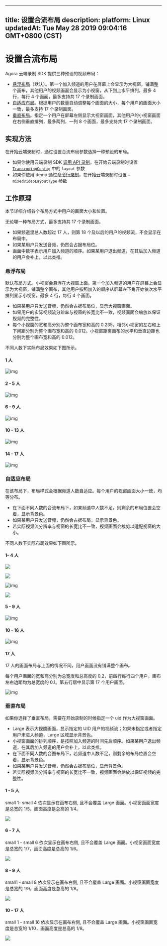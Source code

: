 
---
title: 设置合流布局
description: 
platform: Linux
updatedAt: Tue May 28 2019 09:04:16 GMT+0800 (CST)
---
# 设置合流布局
Agora 云端录制 SDK 提供三种预设的视频布局：

- [悬浮布局](#float)（默认）。第一个加入频道的用户在屏幕上会显示为大视窗，铺满整个画布，其他用户的视频画面会显示为小视窗，从下到上水平排列，最多 4 行，每行 4 个画面，最多支持共 17 个录制画面。
- [自适应布局](#bestfit)。根据用户的数量自动调整每个画面的大小，每个用户的画面大小一致，最多支持 17 个录制画面。
- [垂直布局](#vertical)。指定一个用户在屏幕左侧显示大视窗画面，其他用户的小视窗画面在右侧垂直排列，最多两列，一列 8 个画面，最多支持共 17 个录制画面。

## 实现方法

在开始云端录制时，通过设置合流布局参数选择一种预设的布局。

- 如果你使用云端录制 SDK [调用 API 录制](https://docs.agora.io/cn/cloud-recording/cloud-recording/cloud_recording_quickstart?platform=CPP)，在开始云端录制时设置 [`TranscodingConfig`](https://docs.agora.io/cn/cloud-recording/cloud-recording/cloud_recording_api#TranscodingConfig) 中的 `layout` 参数
- 如果你使用 demo 通过[命令行录制](https://docs.agora.io/cn/cloud-recording/cloud-recording/cloud_recording_demo?platform=CPP)，在开始云端录制时设置 `—mixedVideoLayoutType` 参数

## 工作原理

本节详细介绍各个布局方式中用户的画面大小和位置。

无论哪一种布局方式，最多支持共 17 个录制画面。

- 如果频道里总人数超过 17 人，则第 18 个及以后的用户的视频流，不会显示在布局中。
- 如果某用户只发送音频，仍然会占据布局位。
- 画面中数字表示用户加入频道的顺序。如果某用户退出频道，在其后加入频道的用户会补上，以此类推。

### <a name="float"></a>悬浮布局

默认布局方式。小视窗会悬浮在大视窗上面。第一个加入频道的用户在屏幕上会显示为大视窗，铺满整个画布，其他用户按照加入的顺序从屏幕左下角开始依次水平排列显示小视窗，最多 4 行，每行 4 个画面。

- 如果某用户只发送音频，仍然会占据布局位，显示大视窗画面。
- 如果用户的实际视频流分辨率与视窗的长宽比不一致，视频画面会缩放以保证视频的完整性。
- 每个小视窗的宽和高分别为整个画布宽和高的 0.235，相邻小视窗的左右和上下间距分别为整个画布宽和高的 0.012。小视窗距离画布的水平和垂直边距也分别为整个画布宽和高的 0.012。

不同人数下实际布局效果如下图所示。

#### 1 人

![img](https://confluence.agora.io/download/thumbnails/321323097/image2019-5-16_15-10-7.png?version=1&modificationDate=1557990615369&api=v2)

#### 2 - 5 人

![img](https://confluence.agora.io/download/thumbnails/321323097/image2019-5-16_15-10-37.png?version=1&modificationDate=1557990645667&api=v2)

#### 6 - 9 人

![img](https://confluence.agora.io/download/thumbnails/321323097/image2019-5-16_15-11-1.png?version=1&modificationDate=1557990670140&api=v2)

#### 10 - 13 人

![img](https://confluence.agora.io/download/thumbnails/321323097/image2019-5-16_15-11-22.png?version=1&modificationDate=1557990690258&api=v2)

#### 14 - 17 人

![img](https://confluence.agora.io/download/thumbnails/321323097/image2019-5-16_15-8-44.png?version=1&modificationDate=1557990532458&api=v2)

### <a name="bestfit"></a>自适应布局

在该布局下，布局样式会根据频道人数自适应。每个用户的视窗画面大小一致，均等分布。

- 在下面不同人数的合流布局下，如果频道中人数不足，则剩余的布局位置会空着，显示背景色。
- 如果某用户只发送音频，仍然会占据布局，显示背景色。
- 若实际视频流分辨率与视窗的长宽比不一致，视频画面会裁剪以适配视窗的大小。

不同人数下实际布局效果如下图所示。

#### 1- 4 人

![](https://web-cdn.agora.io/docs-files/1558062852403)

![](https://web-cdn.agora.io/docs-files/1558063212804)

![img](https://confluence.agora.io/download/thumbnails/321323097/image2018-3-2_15-13-11.png?version=1&modificationDate=1519974797896&api=v2)

![](https://web-cdn.agora.io/docs-files/1558063229612)

#### 5 - 9 人

![img](https://confluence.agora.io/download/thumbnails/321323097/image2018-3-2_15-17-58.png?version=1&modificationDate=1519975084235&api=v2)

#### 10 - 16 人

![img](https://confluence.agora.io/download/thumbnails/321323097/image2018-3-2_15-22-34.png?version=1&modificationDate=1519975360819&api=v2)

#### 17 人

17 人的画面布局与上面的情况不同，用户画面没有铺满整个画布。

每个用户画面的宽和高分别为总宽度和总高度的 0.2，前四行每行四个用户，画布左右边距均为总宽度的 0.1。第五行居中显示第 17 个用户画面。


![img](https://confluence.agora.io/download/thumbnails/321323097/image2018-3-2_16-56-35.png?version=1&modificationDate=1519981001505&api=v2)

### <a name="vertical"></a>垂直布局

如果你选择了垂直布局，需要在开始录制的时候指定一个 uid 作为大视窗画面。

- Large 表示大视窗画面，显示指定的 UID 用户的视频流；如果未指定或者指定用户未进入频道，Large 区域显示背景色。
- 小视窗画面的排列顺序，是按照加入频道的时间先后顺序。如果某用户退出频道，在其后加入频道的用户会补上，以此类推。
- 在下面不同人数的合图布局下，若频道中人数不足，则剩余的布局位置会空着，显示背景色。
- 如果某用户只发送音频，仍然会占据布局位，显示背景色。
- 若实际视频流分辨率与视窗的长宽比不一致，视频画面会缩放以保证视频的完整性。

#### 1 - 5 人

small 1- small 4 依次显示在画布右侧, 且不会覆盖 Large 画面。小视窗画面宽度是总宽的 1/5，画面高度是总高的 1/4。

![](https://web-cdn.agora.io/docs-files/1558060680455)

#### 6 - 7 人

small 1 - small 6 依次显示在画布右侧, 且不会覆盖 Large 画面。小视窗画面宽度是总宽的 1/7，画面高度是总高的 1/6。

![](https://web-cdn.agora.io/docs-files/1558060697541)

#### 8 - 9 人

small1 - small 8 依次显示在画布右侧, 且不会覆盖 Large 画面。小视窗画面宽度是总宽的 1/9，画面高度是总高的 1/8。

![](https://web-cdn.agora.io/docs-files/1558060714296)

#### 10 - 17 人

small 1 - small 16 依次显示在画布右侧, 且不会覆盖 Large 画面。小视窗画面宽度是总宽的 1/10，画面高度是总高的 1/8。

![](https://web-cdn.agora.io/docs-files/1558060732460)
